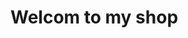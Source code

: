 <!DOCTYPE html>
<html>
<head>
<title> Main page</title>
</head>
<body>
  <h1>Welcom to my shop</h1>

</body>
</html>
